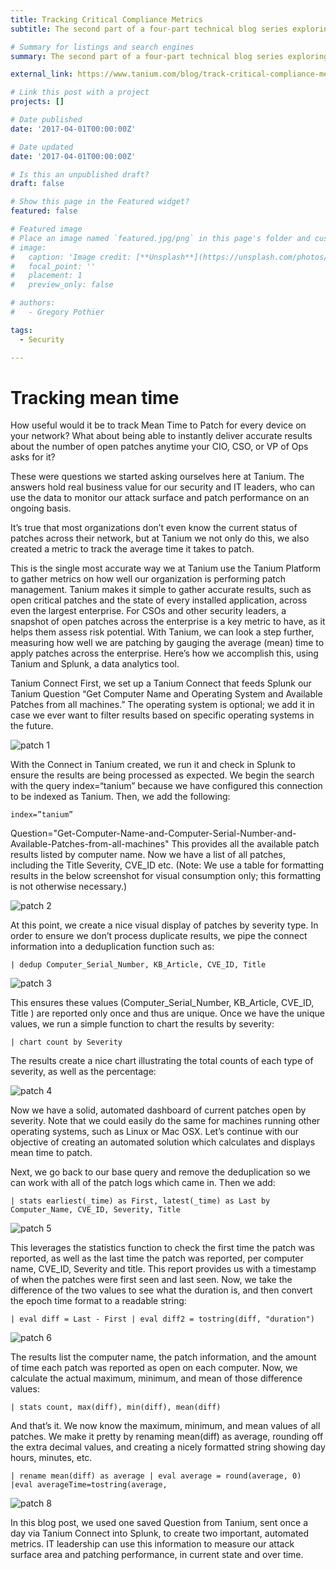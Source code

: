 ```yaml
---
title: Tracking Critical Compliance Metrics
subtitle: The second part of a four-part technical blog series exploring how to track critical vulnerabilities.

# Summary for listings and search engines
summary: The second part of a four-part technical blog series exploring how to track critical vulnerabilities.

external_link: https://www.tanium.com/blog/track-critical-compliance-metrics-4-part-blog-series/

# Link this post with a project
projects: []

# Date published
date: '2017-04-01T00:00:00Z'

# Date updated
date: '2017-04-01T00:00:00Z'

# Is this an unpublished draft?
draft: false

# Show this page in the Featured widget?
featured: false

# Featured image
# Place an image named `featured.jpg/png` in this page's folder and customize its options here.
# image:
#   caption: 'Image credit: [**Unsplash**](https://unsplash.com/photos/CpkOjOcXdUY)'
#   focal_point: ''
#   placement: 1
#   preview_only: false

# authors:
#   - Gregory Pothier

tags:
  - Security

---
```


# Tracking mean time
How useful would it be to track Mean Time to Patch for every device on your network? What about being able to instantly deliver accurate results about the number of open patches anytime your CIO, CSO, or VP of Ops asks for it?

These were questions we started asking ourselves here at Tanium. The answers hold real business value for our security and IT leaders, who can use the data to monitor our attack surface and patch performance on an ongoing basis.

It’s true that most organizations don’t even know the current status of patches across their network, but at Tanium we not only do this, we also created a metric to track the average time it takes to patch.

This is the single most accurate way we at Tanium use the Tanium Platform to gather metrics on how well our organization is performing patch management. Tanium makes it simple to gather accurate results, such as open critical patches and the state of every installed application, across even the largest enterprise. For CSOs and other security leaders, a snapshot of open patches across the enterprise is a key metric to have, as it helps them assess risk potential. With Tanium, we can look a step further, measuring how well we are patching by gauging the average (mean) time to apply patches across the enterprise. Here’s how we accomplish this, using Tanium and Splunk, a data analytics tool.

Tanium Connect
First, we set up a Tanium Connect that feeds Splunk our Tanium Question “Get Computer Name and Operating System and Available Patches from all machines.” The operating system is optional; we add it in case we ever want to filter results based on specific operating systems in the future.

![patch 1](3-14-17-1.jpg)

With the Connect in Tanium created, we run it and check in Splunk to ensure the results are being processed as expected. We begin the search with the query index=“tanium” because we have configured this connection to be indexed as Tanium. Then, we add the following:

```index=”tanium”```

Question="Get-Computer-Name-and-Computer-Serial-Number-and-Available-Patches-from-all-machines"
This provides all the available patch results listed by computer name. Now we have a list of all patches, including the Title Severity, CVE_ID etc. (Note: We use a table for formatting results in the below screenshot for visual consumption only; this formatting is not otherwise necessary.)

![patch 2](3-14-17-2.jpg)

At this point, we create a nice visual display of patches by severity type. In order to ensure we don’t process duplicate results, we pipe the connect information into a deduplication function such as:

```| dedup Computer_Serial_Number, KB_Article, CVE_ID, Title```

![patch 3](3-14-17-3.jpg)

This ensures these values (Computer_Serial_Number, KB_Article, CVE_ID, Title ) are reported only once and thus are unique. Once we have the unique values, we run a simple function to chart the results by severity:

```| chart count by Severity```

The results create a nice chart illustrating the total counts of each type of severity, as well as the percentage:

![patch 4](3-14-17-4.jpg)

Now we have a solid, automated dashboard of current patches open by severity. Note that we could easily do the same for machines running other operating systems, such as Linux or Mac OSX. Let’s continue with our objective of creating an automated solution which calculates and displays mean time to patch.

Next, we go back to our base query and remove the deduplication so we can work with all of the patch logs which came in. Then we add:

```| stats earliest(_time) as First, latest(_time) as Last by Computer_Name, CVE_ID, Severity, Title```

![patch 5](3-14-17-5.jpg)

This leverages the statistics function to check the first time the patch was reported, as well as the last time the patch was reported, per computer name, CVE_ID, Severity and title. This report provides us with a timestamp of when the patches were first seen and last seen. Now, we take the difference of the two values to see what the duration is, and then convert the epoch time format to a readable string:

```| eval diff = Last - First | eval diff2 = tostring(diff, "duration")```

![patch 6](3-14-17-6.jpg)

The results list the computer name, the patch information, and the amount of time each patch was reported as open on each computer. Now, we calculate the actual maximum, minimum, and mean of those difference values:

```| stats count, max(diff), min(diff), mean(diff)```

And that’s it. We now know the maximum, minimum, and mean values of all patches. We make it pretty by renaming mean(diff) as average, rounding off the extra decimal values, and creating a nicely formatted string showing day hours, minutes, etc.

```| rename mean(diff) as average | eval average = round(average, 0) |eval averageTime=tostring(average,```

![patch 8](3-14-17-7.jpg)

In this blog post, we used one saved Question from Tanium, sent once a day via Tanium Connect into Splunk, to create two important, automated metrics. IT leadership can use this information to measure our attack surface area and patching performance, in current state and over time.